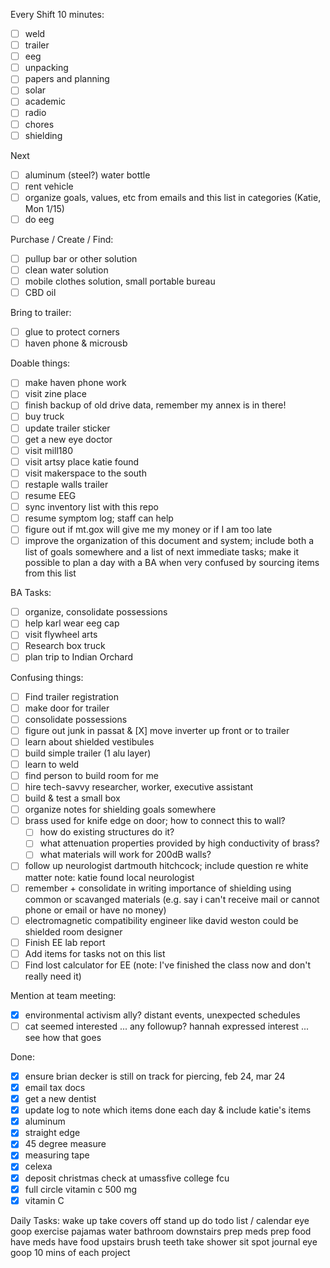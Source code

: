 Every Shift 10 minutes:
- [ ] weld
- [ ] trailer
- [ ] eeg
- [ ] unpacking
- [ ] papers and planning
- [ ] solar
- [ ] academic
- [ ] radio
- [ ] chores
- [ ] shielding

Next
- [ ] aluminum (steel?) water bottle
- [ ] rent vehicle
- [ ] organize goals, values, etc from emails and this list in categories (Katie, Mon 1/15)
- [ ] do eeg

Purchase / Create / Find:
- [ ] pullup bar or other solution
- [ ] clean water solution
- [ ] mobile clothes solution, small portable bureau
- [ ] CBD oil

Bring to trailer:
- [ ] glue to protect corners
- [ ] haven phone & microusb

Doable things:
- [ ] make haven phone work
- [ ] visit zine place
- [ ] finish backup of old drive data, remember my annex is in there!
- [ ] buy truck
- [ ] update trailer sticker
- [ ] get a new eye doctor
- [ ] visit mill180
- [ ] visit artsy place katie found
- [ ] visit makerspace to the south
- [ ] restaple walls trailer
- [ ] resume EEG
- [ ] sync inventory list with this repo
- [ ] resume symptom log; staff can help
- [ ] figure out if mt.gox will give me my money or if I am too late
- [ ] improve the organization of this document and system; include both a list of goals somewhere and a list of next immediate tasks; make it possible to plan a day with a BA when very confused by sourcing items from this list

BA Tasks:
- [ ] organize, consolidate possessions
- [ ] help karl wear eeg cap
- [ ] visit flywheel arts
- [ ] Research box truck
- [ ] plan trip to Indian Orchard

Confusing things:
- [ ] Find trailer registration
- [ ] make door for trailer
- [ ] consolidate possessions
- [ ] figure out junk in passat & [X] move inverter up front or to trailer
- [ ] learn about shielded vestibules
- [ ] build simple trailer (1 alu layer)
- [ ] learn to weld
- [ ] find person to build room for me
- [ ] hire tech-savvy researcher, worker, executive assistant
- [ ] build & test a small box
- [ ] organize notes for shielding goals somewhere
- [ ] brass used for knife edge on door; how to connect this to wall?
  - [ ] how do existing structures do it?
  - [ ] what attenuation properties provided by high conductivity of brass?
  - [ ] what materials will work for 200dB walls?
- [ ] follow up neurologist dartmouth hitchcock; include question re white matter
      note: katie found local neurologist
- [ ] remember + consolidate in writing importance of shielding using common or scavanged materials (e.g. say i can't receive mail or cannot phone or email or have no money)
- [ ] electromagnetic compatibility engineer like david weston could be shielded room designer
- [ ] Finish EE lab report
- [ ] Add items for tasks not on this list
- [ ] Find lost calculator for EE (note: I've finished the class now and don't really need it)

Mention at team meeting:
- [X] environmental activism ally?  distant events, unexpected schedules
- [ ] cat seemed interested ... any followup?  hannah expressed interest ... see how that goes

Done:
- [X] ensure brian decker is still on track for piercing, feb 24, mar 24
- [X] email tax docs
- [X] get a new dentist
- [X] update log to note which items done each day & include katie's items
- [X] aluminum
- [X] straight edge
- [X] 45 degree measure
- [X] measuring tape
- [X] celexa
- [X] deposit christmas check at umassfive college fcu
- [X] full circle vitamin c 500 mg
- [X] vitamin C

Daily Tasks:
wake up
take covers off
stand up 
do todo list / calendar
eye goop
exercise
pajamas
water
bathroom
downstairs
prep meds
prep food
have meds
have food
upstairs
brush teeth
take shower
sit spot
journal
eye goop
10 mins of each project
